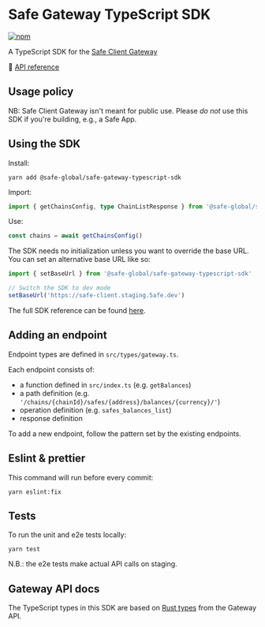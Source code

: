 # Safe Gateway TypeScript SDK

[![npm](https://img.shields.io/npm/v/@safe-global/safe-gateway-typescript-sdk?label=%40safe-global%2Fsafe-gateway-typescript-sdk)](https://www.npmjs.com/package/@safe-global/safe-gateway-typescript-sdk)

A TypeScript SDK for the [Safe Client Gateway](https://github.com/safe-global/safe-client-gateway)

📖 [API reference](https://safe.global/safe-gateway-typescript-sdk/modules.html)

## Usage policy

NB: Safe Client Gateway isn't meant for public use.
Please _do not_ use this SDK if you're building, e.g., a Safe App.

## Using the SDK

Install:

```shell
yarn add @safe-global/safe-gateway-typescript-sdk
```

Import:

```ts
import { getChainsConfig, type ChainListResponse } from '@safe-global/safe-gateway-typescript-sdk'
```

Use:

```ts
const chains = await getChainsConfig()
```

The SDK needs no initialization unless you want to override the base URL. You can set an alternative base URL like so:

```ts
import { setBaseUrl } from '@safe-global/safe-gateway-typescript-sdk'

// Switch the SDK to dev mode
setBaseUrl('https://safe-client.staging.5afe.dev')
```

The full SDK reference can be found [here](https://safe.global/safe-gateway-typescript-sdk/modules.html).

## Adding an endpoint

Endpoint types are defined in `src/types/gateway.ts`.

Each endpoint consists of:

- a function defined in `src/index.ts` (e.g. `getBalances`)
- a path definition (e.g. `'/chains/{chainId}/safes/{address}/balances/{currency}/'`)
- operation definition (e.g. `safes_balances_list`)
- response definition

To add a new endpoint, follow the pattern set by the existing endpoints.

## Eslint & prettier

This command will run before every commit:

```shell
yarn eslint:fix
```

## Tests

To run the unit and e2e tests locally:

```shell
yarn test
```

N.B.: the e2e tests make actual API calls on staging.

## Gateway API docs

The TypeScript types in this SDK are based on [Rust types](https://safe-global.github.io/safe-client-gateway/docs/routes/index.html) from the Gateway API.

